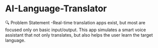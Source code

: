# AI-Language-Translator
🔍 Problem Statement
    -Real-time translation apps exist, but most are focused only on basic input/output. This app simulates a smart voice assistant that not only translates, but also helps the user learn the target language.
